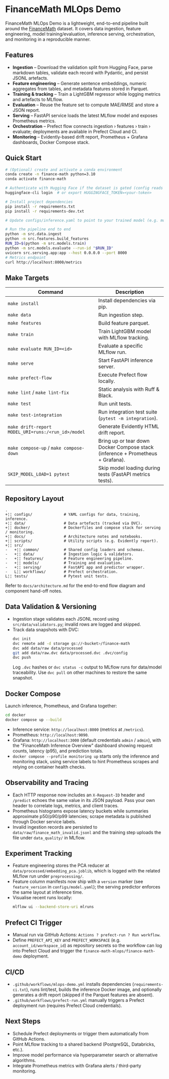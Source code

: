 # FinanceMath MLOps Demo

FinanceMath MLOps Demo is a lightweight, end-to-end pipeline built around the [FinanceMath](https://huggingface.co/datasets/yale-nlp/FinanceMath) dataset. It covers data ingestion, feature engineering, model training/evaluation, inference serving, orchestration, and monitoring in a reproducible manner.

## Features
- **Ingestion** – Download the validation split from Hugging Face, parse markdown tables, validate each record with Pydantic, and persist JSONL artefacts.
- **Feature engineering** – Generate sentence embeddings, numeric aggregates from tables, and metadata features stored in Parquet.
- **Training & tracking** – Train a LightGBM regressor while logging metrics and artefacts to MLflow.
- **Evaluation** – Reuse the feature set to compute MAE/RMSE and store a JSON report.
- **Serving** – FastAPI service loads the latest MLflow model and exposes Prometheus metrics.
- **Orchestration** – Prefect flow connects ingestion › features › train › evaluate; deployments are available in Prefect Cloud and CI.
- **Monitoring** – Evidently-based drift report, Prometheus + Grafana dashboards, Docker Compose stack.

## Quick Start
```bash
# (Optional) create and activate a conda environment
conda create -n finance-math python=3.10
conda activate finance-math

# Authenticate with Hugging Face if the dataset is gated (config reads HUGGINGFACE_TOKEN from env)
huggingface-cli login  # or export HUGGINGFACE_TOKEN=<your-token>

# Install project dependencies
pip install -r requirements.txt
pip install -r requirements-dev.txt

# Update configs/inference.yaml to point to your trained model (e.g. model.model_uri: "runs:/<run_id>/model")

# Run the pipeline end to end
python -m src.data.ingest
python -m src.features.build_features
RUN_ID=$(python -m src.models.train)
python -m src.models.evaluate --run-id "$RUN_ID"
uvicorn src.serving.app:app --host 0.0.0.0 --port 8000
# Metrics endpoint
curl http://localhost:8000/metrics
```

## Make Targets
| Command | Description |
|---------|-------------|
| `make install` | Install dependencies via pip. |
| `make data` | Run ingestion step. |
| `make features` | Build feature parquet. |
| `make train` | Train LightGBM model with MLflow tracking. |
| `make evaluate RUN_ID=<id>` | Evaluate a specific MLflow run. |
| `make serve` | Start FastAPI inference server. |
| `make prefect-flow` | Execute Prefect flow locally. |
| `make lint` / `make lint-fix` | Static analysis with Ruff & Black. |
| `make test` | Run unit tests. |
| `make test-integration` | Run integration test suite (`pytest -m integration`). |
| `make drift-report MODEL_URI=runs:/<run_id>/model` | Generate Evidently HTML drift report. |
| `make compose-up` / `make compose-down` | Bring up or tear down Docker Compose stack (inference + Prometheus + Grafana). |
| `SKIP_MODEL_LOAD=1 pytest` | Skip model loading during tests (FastAPI metrics tests). |

## Repository Layout
```
.
+¦¦ configs/              # YAML configs for data, training, inference.
+¦¦ data/                 # Data artefacts (tracked via DVC).
+¦¦ docker/               # Dockerfiles and compose stack for serving / monitoring.
+¦¦ docs/                 # Architecture notes and notebooks.
+¦¦ scripts/              # Utility scripts (e.g. Evidently report).
+¦¦ src/
-   +¦¦ common/           # Shared config loaders and schemas.
-   +¦¦ data/             # Ingestion logic & validators.
-   +¦¦ features/         # Feature engineering pipeline.
-   +¦¦ models/           # Training and evaluation.
-   +¦¦ serving/          # FastAPI app and predictor wrapper.
-   L¦¦ workflows/        # Prefect orchestration.
L¦¦ tests/                # Pytest unit tests.
```

Refer to `docs/architecture.md` for the end-to-end flow diagram and component hand-off notes.

## Data Validation & Versioning
- Ingestion stage validates each JSONL record using `src/data/validators.py`; invalid rows are logged and skipped.
- Track data snapshots with DVC:
  ```bash
  dvc init
  dvc remote add -d storage gs://<bucket>/finance-math
  dvc add data/raw data/processed
  git add data/raw.dvc data/processed.dvc .dvc/config
  dvc push
  ```
  Log `.dvc` hashes or `dvc status -c` output to MLflow runs for data/model traceability. Use `dvc pull` on other machines to restore the same snapshot.

## Docker Compose
Launch inference, Prometheus, and Grafana together:
```bash
cd docker
docker compose up --build
```
- Inference service: `http://localhost:8000` (metrics at `/metrics`).
- Prometheus: `http://localhost:9090`.
- Grafana: `http://localhost:3000` (default credentials `admin` / `admin`), with the "FinanceMath Inference Overview" dashboard showing request counts, latency (p95), and prediction totals.
- `docker compose --profile monitoring up` starts only the inference and monitoring stack, using service labels to hint Prometheus scrapes and relying on container health checks.

## Observability and Tracing
- Each HTTP response now includes an `X-Request-ID` header and `/predict` echoes the same value in its JSON payload. Pass your own header to correlate logs, metrics, and client traces.
- Prometheus histograms expose latency buckets while summaries approximate p50/p90/p99 latencies; scrape metadata is published through Docker service labels.
- Invalid ingestion records are persisted to `data/raw/finance_math_invalid.jsonl` and the training step uploads the file under `data_quality/` in MLflow.

## Experiment Tracking
- Feature engineering stores the PCA reducer at `data/processed/embedding_pca.joblib`, which is logged with the related MLflow run under `preprocessing/`.
- Feature column manifests now ship with a `version` marker (see `feature_version` in `configs/model.yaml`); the serving predictor enforces the same layout at inference time.
- Visualise recent runs locally:
  ```bash
  mlflow ui --backend-store-uri mlruns
  ```

## Prefect CI Trigger
- Manual run via GitHub Actions: `Actions ? prefect-run ? Run workflow`.
- Define `PREFECT_API_KEY` and `PREFECT_WORKSPACE` (e.g. `account_id/workspace_id`) as repository secrets so the workflow can log into Prefect Cloud and trigger the `finance-math-mlops/finance-math-demo` deployment.

## CI/CD
- `.github/workflows/mlops-demo.yml` installs dependencies (`requirements-ci.txt`), runs lint/test, builds the inference Docker image, and optionally generates a drift report (skipped if the Parquet features are absent).
- `.github/workflows/prefect-run.yml` manually triggers a Prefect deployment run (requires Prefect Cloud credentials).

## Next Steps
- Schedule Prefect deployments or trigger them automatically from GitHub Actions.
- Point MLflow tracking to a shared backend (PostgreSQL, Databricks, etc.).
- Improve model performance via hyperparameter search or alternative algorithms.
- Integrate Prometheus metrics with Grafana alerts / third-party monitoring.
